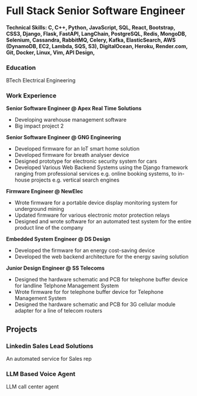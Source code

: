 # Full Stack Senior Software Engineer

#### Technical Skills: C, C++, Python, JavaScript, SQL, React, Bootstrap, CSS3, Django, Flask, FastAPI, LangChain, PostgreSQL, Redis, MongoDB, Selenium, Cassandra, RabbitMQ, Celery, Kafka, ElasticSearch, AWS (DynamoDB, EC2, Lambda, SQS, S3), DigitalOcean, Heroku, Render.com, Git, Docker, Linux, Vim, API Design, 

### Education
BTech Electrical Engineering

### Work Experience
**Senior Software Engineer @ Apex Real Time Solutions**
- Developing warehouse management software
- Big impact project 2

**Senior Software Engineer @ GNG Engineering**
- Developed firmware for an IoT smart home solution
- Developed firmware for breath analyser device
- Designed prototype for electronic security system for cars
- Developed Various Web Backend Systems using the Django framework ranging from professional services e.g. online booking systems, to in-house projects e.g. vertical search engines

**Firmware Engineer @ NewElec**
- Wrote firmware for a portable device display monitoring system for underground mining
- Updated firmware for various electronic motor protection relays
- Designed and wrote software for an automated test system for the entire product line of the company

**Embedded System Engineer @ DS Design**
- Developed the firmware for an energy cost-saving device
- Developed the web backend architecture for the energy saving solution

**Junior Design Engineer @ SS Telecoms**
- Designed the hardware schematic and PCB for telephone buffer device for landline Telphone Management System
- Wrote firmware for for telephone buffer device for Telephone Management System
- Designed the hardware schematic and PCB for 3G cellular module adapter for a line of telecom routers

## Projects
### Linkedin Sales Lead Solutions
An automated service for Sales rep
### LLM Based Voice Agent
LLM call center agent

